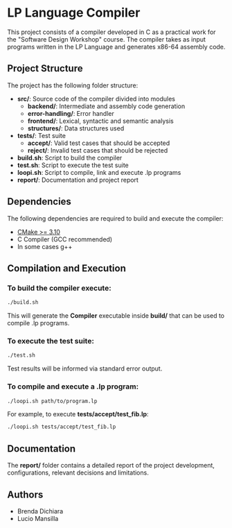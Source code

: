 # LP Language Compiler

This project consists of a compiler developed in C as a practical work for the "Software Design Workshop" course. The compiler takes as input programs written in the LP Language and generates x86-64 assembly code.

## Project Structure

The project has the following folder structure:

- **src/**: Source code of the compiler divided into modules
  - **backend/**: Intermediate and assembly code generation 
  - **error-handling/**: Error handler
  - **frontend/**: Lexical, syntactic and semantic analysis
  - **structures/**: Data structures used
- **tests/**: Test suite
  - **accept/**: Valid test cases that should be accepted
  - **reject/**: Invalid test cases that should be rejected   
- **build.sh**: Script to build the compiler  
- **test.sh**: Script to execute the test suite
- **loopi.sh**: Script to compile, link and execute .lp programs
- **report/**: Documentation and project report   

## Dependencies   

The following dependencies are required to build and execute the compiler:

- [CMake >= 3.10](https://cmake.org/)
- C Compiler (GCC recommended)  
- In some cases g++

## Compilation and Execution

### To build the compiler execute:   

```bash
./build.sh  
```

This will generate the **Compiler** executable inside **build/** that can be used to compile .lp programs.

### To execute the test suite:  

```bash   
./test.sh
```  

Test results will be informed via standard error output.

### To compile and execute a .lp program:

```bash
./loopi.sh path/to/program.lp  
```

For example, to execute **tests/accept/test_fib.lp**:

```bash   
./loopi.sh tests/accept/test_fib.lp   
```

## Documentation   

The **report/** folder contains a detailed report of the project development, configurations, relevant decisions and limitations.  

## Authors   

- Brenda Dichiara
- Lucio Mansilla